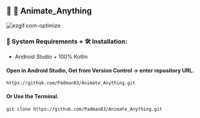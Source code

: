 ## 🤖 📱 Animate_Anything

![ezgif com-optimize](https://user-images.githubusercontent.com/45048950/90661263-8ea01f00-e279-11ea-858d-ecb217c9d658.gif)

### 🧰 System Requirements + 🛠️ Installation:

* Android Studio + 100% Kotlin

#### Open in Android Studio, Get from Version Control -> enter repository URL.

```
https://github.com/Padman83/Animate_Anything.git
```

#### Or Use the Terminal.

```
git clone https://github.com/Padman83/Animate_Anything.git
